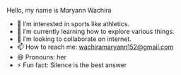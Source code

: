 Hello, my name is Maryann Wachira
- 👀 I’m interested in sports like athletics.
- 🌱 I’m currently learning how to explore various things.
- 💞️ I’m looking to collaborate on internet.
- 📫 How to reach me: wachiramaryann152@gmail.com
- 😄 Pronouns: her
- ⚡ Fun fact: Silence is the best answer

<!---
Maryann152/Maryann152 is a ✨ special ✨ repository because its `README.md` (this file) appears on your GitHub profile.
You can click the Preview link to take a look at your changes.
--->
